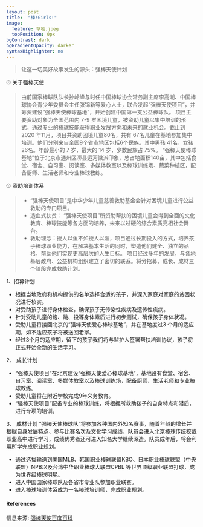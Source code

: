 ```yaml
---
layout: post
title:  "棒!Girls!"
image:
  feature: 草地.jpeg
  topPosition: 0px
bgContrast: dark
bgGradientOpacity: darker
syntaxHighlighter: no
---
```



> 让这一切美好故事发生的源头：强棒天使计划
<div class="img img--fullContainer img--14xLeading" style="background-image: url({{ site.baseurl_posts_img }}棒少女.jpeg);"></div>
<div class="img img--fullContainer img--14xLeading" style="background-image: url({{ site.baseurl_posts_img }}草地.jpeg);"></div>



⚾️   关于强棒天使

> 由前国家棒球队队长孙岭峰与时任中国棒球协会常务副主席李高潮、中国棒球协会青少年委员会主任张锦新等爱心人士，联合发起“强棒天使项目”，并筹资建设“强棒天使棒球基地”，开始创建中国第一支公益棒球队。
项目主要资助对象为全国范围内 7-9 岁困境儿童，被资助儿童以集中培训的形式，通过专业的棒球技能获得职业发展方向和未来的就业机会。截止到 2020 年11月，项目共资助困境儿童80名，共有 67名儿童在基地参加集中培训。他们分别来自全国9个省市地区包括6个民族。其中男孩 41名，女孩 26名。年龄最小的 7 岁，最大的 14 岁，少数民族占 75%。
“强棒天使棒球基地”位于北京市通州区漷县运河徽派印象，总占地面积140亩，其中包括食堂、宿舍、自习室、阅读室、多媒体教室以及棒球训练场、蔬菜种植区，配备厨师、生活老师和专业棒球教练。

<div class="img img--fullContainer img--14xLeading" style="background-image: url({{ site.baseurl_posts_img }}angels.png);"></div>


⚾️   资助培训体系

> * “强棒天使项目”是中华少年儿童慈善救助基金会针对困境儿童进行公益救助的专门项目。
> * 造血式扶贫： “强棒天使项目”所资助帮扶的困境儿童会得到全面的文化教育、棒球技能等各方面的培养，未来以过硬的综合素质亮相社会舞台。
> * 救助理念：授人以鱼不如授人以渔，项目通过长期投入的方式，培养孩子棒球职业能力，在解决基本生活的同时，塑造他们健全、独立的品格，帮助他们实现更高层次的人生目标。
项目经过多年的发展，与各地基层政府、公益机构组织建立了密切的联系。将分招募、成长、成材三个阶段完成救助计划。


1、招募计划
- 根据当地政府和机构提供的名单选择合适的孩子，并深入家庭对家庭的贫困状况进行核实。
- 对受助孩子进行身体检查，确保孩子无传染性疾病及遗传性疾病。
- 针对受助儿童的跑、跳、投等身体素质进行初步测试，确保孩子身体状况。
- 受助儿童将接回北京的“强棒天使爱心棒球基地”，并在基地度过3 个月的适应期，如不适应孩子将被送回老家。
- 经过3个月的适应期，留下的孩子我们将与监护人签署帮扶培训协议，孩子将正式开始全新的生活学习。

2、 成长计划
- “强棒天使项目”在北京建设“强棒天使爱心棒球基地”，基地设有食堂、宿舍、自习室、阅读室、多媒体教室以及棒球训练场，配备厨师、生活老师和专业棒球教练。
-  受助儿童将在附近学校完成9年义务教育。
- “强棒天使项目”配备专业的棒球训练，将根据所救助孩子的自身特点和潜质，进行专项的培训。

3、 成材计划
“强棒天使棒球队”将参加各种国内外知名赛事，随着年龄的增长并根据自身发展特点、参与比赛名次及文化学习成绩，队员会进入北京棒球传统校或职业高中进行学习，成绩优秀者还可进入知名大学继续深造。队员成年后，将会利用所学完成职业规划。
- 通过选拔输送到美国MLB、韩国职业棒球联盟KBO、日本职业棒球联盟（中央联盟）NPB以及台湾中华职业棒球大联盟CPBL 等世界顶级职业联盟打球，成为世界级棒球明星。
- 进入中国国家棒球队及各省市专业队参加职业联赛。
- 进入棒球培训体系成为一名棒球培训师，完成职业规划。



#### References
信息来源: [强棒天使百度百科](https://baike.baidu.com/item/%E5%BC%BA%E6%A3%92%E5%A4%A9%E4%BD%BF%E9%A1%B9%E7%9B%AE/53242363)  
